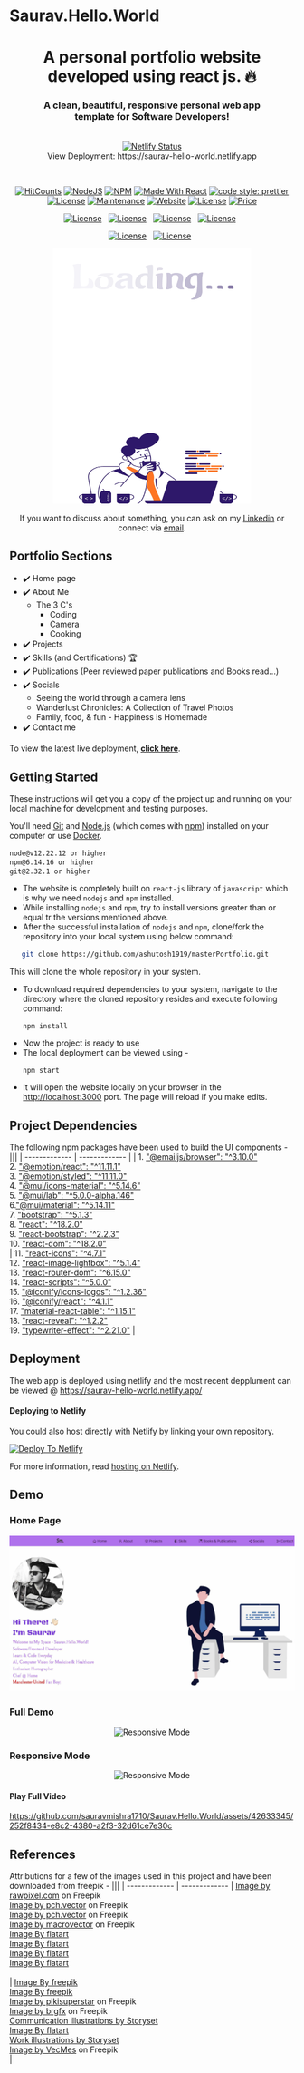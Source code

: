 # Saurav.Hello.World


<h1 align="center"> A personal portfolio website developed using react js. 🔥 </h1> 
<h3 align="center"> A clean, beautiful, responsive personal web app <br /> template for Software Developers! </h3>

<p align="center">
  </br>
  <a href="https://app.netlify.com/sites/saurav-hello-world/deploys"><img alt="Netlify Status" src="https://api.netlify.com/api/v1/badges/28e7b6b5-700f-4f3d-b6e1-dfe925e05ba1/deploy-status?style=flat-square" /></a>
  </br>
  View Deployment: https://saurav-hello-world.netlify.app
</p>
</br>
<p align="center">
  <a href="http://hits.dwyl.com/sauravmishra1710/SauravHelloWorld"><img alt="HitCounts" src="https://hits.dwyl.com/sauravmishra1710/SauravHelloWorld.svg?style=flat-square" /></a>
  <a href="https://nodejs.org/en/blog/release/v12.13.0/"><img alt="NodeJS" src="https://img.shields.io/badge/node-12.22.12-important?style=flat-square" /></a>
  <a href="https://www.npmjs.com/package/npm/v/6.13.4"><img alt="NPM" src="https://img.shields.io/badge/npm-6.14.16-blueviolet?style=flat-square" /></a>
  <a href="https://reactjs.org/"><img alt="Made With React" src="https://img.shields.io/badge/made%20with-react-61DAFB?style=flat-square" /></a>
  <a href="https://github.com/prettier/prettier"><img alt="code style: prettier" src="https://img.shields.io/badge/code_style-prettier-ff69b4.svg?style=flat-square?style=flat-square" /></a>
  <br/>
  <a href="http://badges.mit-license.org/"><img alt="License" src="http://img.shields.io/:license-mit-blue.svg?style=flat-square?style=flat-square" /></a>
  <a href="https://github.com/sauravmishra1710/Saurav.Hello.World/commits/main/"><img alt="Maintenance" src="https://img.shields.io/badge/maintained-yes-green.svg?style=flat-square" /></a>
  <a href="http://badges.mit-license.org/"><img alt="Website" src="https://img.shields.io/badge/website-up-yellow?style=flat-square" /></a>
  <a href="https://saurav-hello-world.netlify.app/"><img alt="License" src="http://img.shields.io/:license-mit-blue.svg?style=flat-square?style=flat-square" /></a>
  <a href="https://img.shields.io/badge/price-free-ff69b4"><img alt="Price" src="https://img.shields.io/badge/price-free-ff69b4?style=flat-square" /></a>
</p>
<p align="center">
  <a href="https://forthebadge.com"><img alt="License" src="https://forthebadge.com/images/badges/built-with-love.svg?style=flat-square?style=flat-square" /></a> &nbsp;
  <a href="https://forthebadge.com"><img alt="License" src="https://forthebadge.com/images/badges/made-with-javascript.svg?style=flat-square?style=flat-square" /></a> &nbsp;
  <a href="https://forthebadge.com"><img alt="License" src="https://forthebadge.com/images/badges/open-source.svg?style=flat-square?style=flat-square" /></a> &nbsp;
  <a href="https://forthebadge.com"><img alt="License" src="https://forthebadge.com/images/badges/powered-by-coffee.svg?style=flat-square?style=flat-square" /></a> &nbsp;
</p>

<p align="center">
  <a href="https://forthebadge.com"><img alt="License" src="https://img.shields.io/github/stars/sauravmishra1710/Saurav.Hello.World?color=red&logo=github&style=for-the-badge" /></a> &nbsp;
  <a href="https://forthebadge.com"><img alt="License" src="https://img.shields.io/github/forks/sauravmishra1710/Saurav.Hello.World?color=red&logo=github&style=for-the-badge" /></a> &nbsp;
</p>

<p align="center">
  <img src="https://github.com/sauravmishra1710/Saurav.Hello.World/blob/dev/src/img/readme%20_resources/SplashScreen.jpg" width="350" height="450">
</p>
<p align="center">If you want to discuss about something, you can ask on my <a href="https://www.linkedin.com/in/saurav-mishra1710/">Linkedin</a> or connect via <a href="mailto:saurav.mishra@live.com">email</a>.</p>

## Portfolio Sections
- ✔️ Home page<br>
- ✔️ About Me<br>
  - The 3 C's
    - Coding
    - Camera
    - Cooking<br>
- ✔️ Projects<br>
- ✔️ Skills (and Certifications) 🏆<br>
- ✔️ Publications (Peer reviewed paper publications and Books read...)<br>
- ✔️ Socials
    - Seeing the world through a camera lens
    - Wanderlust Chronicles: A Collection of Travel Photos
    - Family, food, & fun - Happiness is Homemade
- ✔️ Contact me

To view the latest live deployment, **[click here](https://saurav-hello-world.netlify.app/)**.

## Getting Started

These instructions will get you a copy of the project up and running on your local machine for development and testing purposes.

You'll need [Git](https://git-scm.com) and [Node.js](https://nodejs.org/en/download/) (which comes with [npm](http://npmjs.com)) installed on your computer or use [Docker](https://www.docker.com/products/docker-desktop).

```
node@v12.22.12 or higher
npm@6.14.16 or higher
git@2.32.1 or higher
```
- The website is completely built on `react-js` library of `javascript` which is why we need `nodejs` and `npm` installed.
- While installing `nodejs` and `npm`, try to install versions greater than or equal tr the versions mentioned above.
- After the successful installation of `nodejs` and `npm`, clone/fork the repository into your local system using below command:
```bash
   git clone https://github.com/ashutosh1919/masterPortfolio.git
  ```
  This will clone the whole repository in your system.
- To download required dependencies to your system, navigate to the directory where the cloned repository resides and execute following command:
  ```node
  npm install
  ```
- Now the project is ready to use
- The local deployment can be viewed using -
   ```node
  npm start
   ```
- It will open the website locally on your browser in the [http://localhost:3000](http://localhost:3000) port.
The page will reload if you make edits.

## Project Dependencies

The following npm packages have been used to build the UI components - 
|||
| ------------- | ------------- |
| 1. ["@emailjs/browser": "^3.10.0"](https://www.npmjs.com/package/@emailjs/browser) <br> 2. ["@emotion/react": "^11.11.1"](https://www.npmjs.com/package/@emotion/react)<br> 3. ["@emotion/styled": "^11.11.0"](https://www.npmjs.com/package/@emotion/styled)<br> 4. ["@mui/icons-material": "^5.14.6"](https://www.npmjs.com/package/@mui/icons-material)<br> 5. ["@mui/lab": "^5.0.0-alpha.146"](https://www.npmjs.com/package/@mui/lab)<br> 6.["@mui/material": "^5.14.11"](https://www.npmjs.com/package/@mui/material)<br> 7. ["bootstrap": "^5.1.3"](https://www.npmjs.com/package/bootstrap)<br> 8. ["react": "^18.2.0"](https://www.npmjs.com/package/react)<br> 9. ["react-bootstrap": "^2.2.3"](https://www.npmjs.com/package/react-bootstrap)<br> 10. ["react-dom": "^18.2.0"](https://www.npmjs.com/package/react-dom)<br> | 11. ["react-icons": "^4.7.1"](https://www.npmjs.com/package/react-icons) <br>12. ["react-image-lightbox": "^5.1.4"](https://www.npmjs.com/package/react-image-lightbox) <br>13. ["react-router-dom": "^6.15.0"](https://www.npmjs.com/package/react-router-dom) <br>14. ["react-scripts": "^5.0.0"](https://www.npmjs.com/package/react-scripts) <br>15. ["@iconify/icons-logos": "^1.2.36"](https://www.npmjs.com/package/@iconify-icons/logos) <br>16. ["@iconify/react": "^4.1.1"](https://www.npmjs.com/package/@iconify/react) <br>17. ["material-react-table": "^1.15.1"](https://www.npmjs.com/package/material-react-table) <br>18. ["react-reveal": "^1.2.2"](https://www.npmjs.com/package/react-reveal) <br>19. ["typewriter-effect": "^2.21.0"](https://www.npmjs.com/package/typewriter-effect) |

## Deployment
The web app is deployed using netlify and the most recent depplument can be viewed @ https://saurav-hello-world.netlify.app/
#### Deploying to Netlify

You could also host directly with Netlify by linking your own repository.

[![Deploy To Netlify](https://www.netlify.com/img/deploy/button.svg)](https://app.netlify.com/start/deploy?repository=https://github.com/sauravmishra1710/Saurav.Hello.World)

For more information, read [hosting on Netlify](https://create-react-app.dev/docs/deployment/#netlify).

## Demo
### Home Page
![Home Page](https://github.com/sauravmishra1710/Saurav.Hello.World/blob/dev/src/img/readme%20_resources/ReadMeImg.jpg)

### Full Demo
<p align="center">
  <img src="https://github.com/sauravmishra1710/Saurav.Hello.World/blob/dev/src/img/readme%20_resources/FullDemo.gif" alt="Responsive Mode" />
</p>

### Responsive Mode
<p align="center">
  <img src="https://github.com/sauravmishra1710/Saurav.Hello.World/blob/dev/src/img/readme%20_resources/ResponsivePhone.gif" alt="Responsive Mode" />
</p>

#### Play Full Video
https://github.com/sauravmishra1710/Saurav.Hello.World/assets/42633345/252f8434-e8c2-4380-a2f3-32d61ce7e30c


## References

Attributions for a few of the images used in this project and have been downloaded from freepik -
|||
| ------------- | ------------- |
<a href="https://www.freepik.com/free-photo/documents-paperwork-business-strategy-concept_16442635.htm#page=3&query=digital%20publications&position=15&from_view=search&track=ais&uuid=8d17f520-95c1-42d2-9631-b051e29a9ab7">Image by rawpixel.com</a> on Freepik <br><a href="https://www.freepik.com/free-vector/tiny-content-writers-creating-web-articles-flat-illustration_13146666.htm#page=6&query=digital%20publications&position=31&from_view=search&track=ais&uuid=aebc27b5-9e28-4e2e-8623-cf099259e8d4">Image by pch.vector</a> on Freepik <br><a href="https://www.freepik.com/free-vector/tiny-male-author-screenwriter-writing-story-movie-script-screenplay-writer-vintage-typewriter-with-paper-flat-vector-illustration-creativity-journalism-concept-banner-landing-web-page_28480871.htm#page=7&query=digital%20publications&position=48&from_view=search&track=ais&uuid=6db26ec2-b2e8-47af-9f3a-fd6c8fa9691a">Image by pch.vector</a> on Freepik <br><a href="https://www.freepik.com/free-vector/cooking-as-hobby-composition-with-man-enjoying-culinary-experience-tasting-dishes-his-kitchen_14658237.htm#page=2&query=cooking&position=9&from_view=search&track=sph&uuid=155eb9a9-94bd-4777-baa4-619f203f61cd">Image by macrovector</a> on Freepik <br><a href="https://www.freepik.com/free-ai-image/3d-digital-render-boy-with-camera-isolated-white-background_65674906.htm#page=2&query=photography&position=14&from_view=search&track=sph&uuid=892372e8-8766-443a-8b38-e8423cab3d87">Image By flatart</a> <br><a href="https://www.freepik.com/free-ai-image/3d-render-little-boy-with-chef-s-hat-cooking_65677440.htm#fromView=search&term=cooking+coding&page=1&position=41&track=ais_ai_generated&regularType=ai">Image By flatart</a> <br><a href="https://www.freepik.com/free-ai-image/3d-illustration-cartoon-character-with-camera-backpack_65675242.htm#fromView=search&term=photographer&page=1&position=18&track=ais_ai_generated&regularType=ai">Image By flatart</a> <br><a href="https://www.freepik.com/free-ai-image/3d-render-little-boy-with-glasses-tie-white-background_65675794.htm#fromView=search&term=programmer+toon&page=1&position=23&track=ais_ai_generated&regularType=ai">Image By flatart</a> <br><br> | <a href="https://www.freepik.com/free-ai-image/3d-portrait-people_66108324.htm#fromView=search&term=coding+toon&page=1&position=0&track=ais_ai_generated&regularType=ai&uuid=1f5fbf31-a1bd-4212-881a-d2100972ea69">Image By freepik</a><br><a href="https://www.freepik.com/free-ai-image/view-3d-man-dish-washing_59992327.htm#fromView=search&term=cooking+toon&page=1&position=14&track=ais_ai_generated&regularType=ai&uuid=1ae07e54-7149-4d19-a7e4-ad8d4263f6b7">Image By freepik</a><br><a href="https://www.freepik.com/free-vector/hand-drawn-teamwork-concept_20224953.htm#query=collaborate%20toon&position=7&from_view=search&track=ais&uuid=fb02762c-96d5-4ff6-9e14-7de5cd8538f4">Image by pikisuperstar</a> on Freepik<br><a href="https://www.freepik.com/free-vector/children-with-word-thank-you_30978983.htm#query=thanks%20toon&position=34&from_view=search&track=ais&uuid=f02076c5-25ae-4e5b-8514-98d8fb07ff06">Image by brgfx</a> on Freepik<br><a href="https://storyset.com/communication">Communication illustrations by Storyset</a><br><a href="https://www.freepik.com/free-ai-image/3d-illustration-cartoon-boy-with-camera-his-shoulder_89263424.htm#fromView=search&term=nature+photographer&page=2&position=24&track=ais_ai_generated&regularType=ai&uuid=42744f4b-f80b-4cc3-9f31-4ca9ec41dc80">Image By flatart</a><br><a href="https://storyset.com/work">Work illustrations by Storyset</a> <br><a href="https://www.freepik.com/free-vector/watercolour-background-with-leaves_15206849.htm#query=old%20paper&position=0&from_view=keyword&track=ais&uuid=b617e034-55fc-45d9-a8ab-625e6005af89">Image by VecMes</a> on Freepik <br>|
